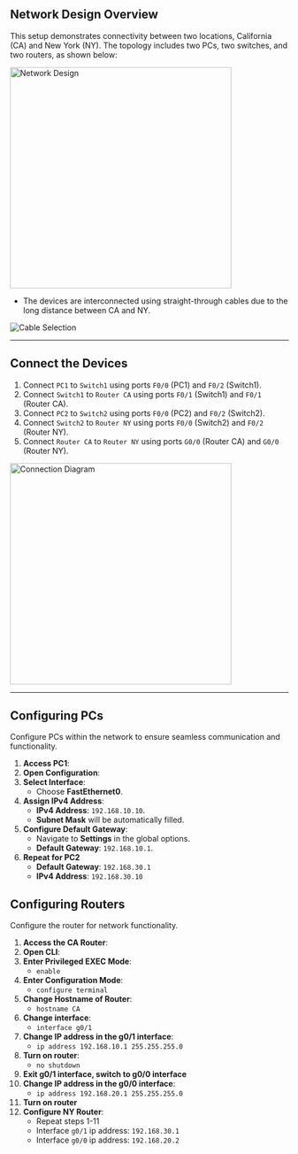 ## Network Design Overview

This setup demonstrates connectivity between two locations, California (CA) and New York (NY). The topology includes two PCs, two switches, and two routers, as shown below:

<img src="https://github.com/user-attachments/assets/a3daa9e2-8693-4851-8e3e-275dd7bc747e" alt="Network Design" width="400">

- The devices are interconnected using straight-through cables due to the long distance between CA and NY. 

![Cable Selection](https://github.com/user-attachments/assets/293a5262-3cde-40f6-9c3a-e7e333a6d500)

---

## Connect the Devices

1. Connect `PC1` to `Switch1` using ports `F0/0` (PC1) and `F0/2` (Switch1).
2. Connect `Switch1` to `Router CA` using ports `F0/1` (Switch1) and `F0/1` (Router CA).
3. Connect `PC2` to `Switch2` using ports `F0/0` (PC2) and `F0/2` (Switch2).
4. Connect `Switch2` to `Router NY` using ports `F0/0` (Switch2) and `F0/2` (Router NY).
5. Connect `Router CA` to `Router NY` using ports `G0/0` (Router CA) and `G0/0` (Router NY).

<img src="https://github.com/user-attachments/assets/0e9da5d0-6e3b-4ff9-9f40-c53e11efde16" alt="Connection Diagram" width="400">

---

## Configuring PCs

Configure PCs within the network to ensure seamless communication and functionality.

1. **Access PC1**: 
2. **Open Configuration**: 
3. **Select Interface**: 
   - Choose **FastEthernet0**.  
4. **Assign IPv4 Address**:  
   - **IPv4 Address**: `192.168.10.10`.  
   - **Subnet Mask** will be automatically filled.  
5. **Configure Default Gateway**:  
   - Navigate to **Settings** in the global options.  
   - **Default Gateway**: `192.168.10.1`.  
6. **Repeat for PC2**
   - **Default Gateway**: `192.168.30.1`
   - **IPv4 Address**: `192.168.30.10`

## Configuring Routers

Configure the router for network functionality.

1. **Access the CA Router**: 
2. **Open CLI**:   
3. **Enter Privileged EXEC Mode**: 
    - `enable` 
4. **Enter Configuration Mode**:
    - `configure terminal` 
5. **Change Hostname of Router**:
    - `hostname CA`
6. **Change interface**:
    - `interface g0/1`
7. **Change IP address in the g0/1 interface**:
    - `ip address 192.168.10.1 255.255.255.0`
8. **Turn on router**: 
    - `no shutdown`
9. **Exit g0/1 interface, switch to g0/0 interface**
10. **Change IP address in the g0/0 interface**: 
    - `ip address 192.168.20.1 255.255.255.0`
11. **Turn on router**
12. **Configure NY Router**:
    - Repeat steps 1-11
    - Interface `g0/1` ip address: `192.168.30.1`
    - Interface `g0/0` ip address: `192.168.20.2`
